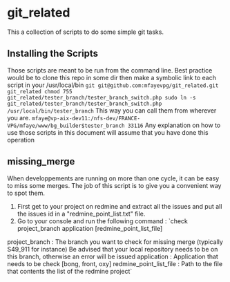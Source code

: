 git_related
===========

This a collection of scripts to do some simple git tasks.

Installing the Scripts
----------------------
Those scripts are meant to be run from the command line.
Best practice would be to clone this repo in some dir then make a symbolic link to each script in your /usr/local/bin
`git git@github.com:mfayevpg/git_related.git git_related
chmod 755 git_related/tester_branch/tester_branch_switch.php
sudo ln -s git_related/tester_branch/tester_branch_switch.php /usr/local/bin/tester_branch`
This way you can call them from wherever you are.
`mfaye@vp-aix-dev11:/nfs-dev/FRANCE-VPG/mfaye/www/bg_builder$tester_branch 33116`
Any explanation on how to use those scripts in this document will assume that you have done this operation

missing_merge
-------------
When developpements are running on more than one cycle, it can be easy to miss some merges.
The job of this script is to give you a convenient way to spot them.
1. First get to your project on redmine and extract all the issues and put all the issues id in a 
"redmine_point_list.txt" file.
2. Go to your console and run the following command : 
`check project_branch application [redmine_point_list_file]

project_branch          : The branch you want to check for missing merge (typically S49_911 for instance)
                          Be advised that your local repository needs to be on this branch, 
                          otherwise an error will be issued
application             : Application that needs to be check [bong, front, oxy]
redmine_point_list_file : Path to the file that contents the list of the redmine project`
